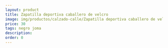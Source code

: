 ```yaml
---
layout: product
title: Zapatilla deportiva caballero de velcro 
image: img/productos/calzado-calle/Zapatilla deportiva caballero de velcro =30=negro joma.webp
price: 30
tags: negro joma
description: 
order: 0
---
```

